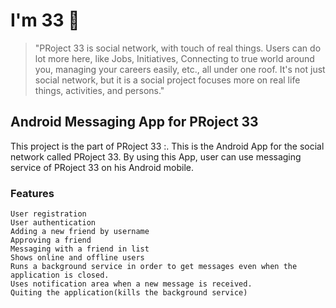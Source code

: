 I'm 33 :honeybee:
=========
> "PRoject 33 is social network, with touch of real things. Users can do lot more here, like Jobs, Initiatives, Connecting to true world around you, managing your careers easily, etc., all under one roof. It's not just social network, but it is a social project focuses more on real life things, activities, and persons."



## Android Messaging App for PRoject 33
This project is the part of PRoject 33 :. This is the Android App for the social network called PRoject 33. By using this App, user can use messaging service of PRoject 33 on his Android mobile.

### Features

    User registration
    User authentication
    Adding a new friend by username
    Approving a friend
    Messaging with a friend in list
    Shows online and offline users
    Runs a background service in order to get messages even when the application is closed.
    Uses notification area when a new message is received.
    Quiting the application(kills the background service) 
